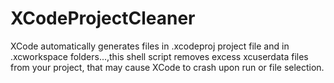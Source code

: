# XCodeProjectCleaner
XCode automatically generates files in .xcodeproj project file and in .xcworkspace folders...,this shell script removes excess xcuserdata files from your project, that may cause XCode to crash upon run or file selection.
